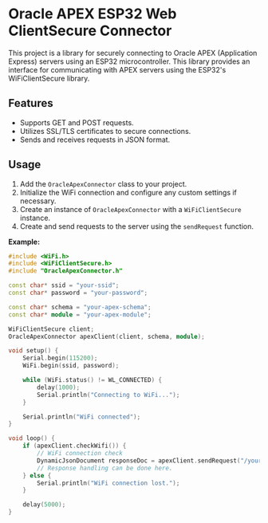 # Oracle APEX ESP32 Web ClientSecure Connector

This project is a library for securely connecting to Oracle APEX (Application Express) servers using an ESP32 microcontroller. This library provides an interface for communicating with APEX servers using the ESP32's WiFiClientSecure library.

## Features

- Supports GET and POST requests.
- Utilizes SSL/TLS certificates to secure connections.
- Sends and receives requests in JSON format.

## Usage

1. Add the `OracleApexConnector` class to your project.
2. Initialize the WiFi connection and configure any custom settings if necessary.
3. Create an instance of `OracleApexConnector` with a `WiFiClientSecure` instance.
4. Create and send requests to the server using the `sendRequest` function.

**Example:**

```cpp
#include <WiFi.h>
#include <WiFiClientSecure.h>
#include "OracleApexConnector.h"

const char* ssid = "your-ssid";
const char* password = "your-password";

const char* schema = "your-apex-schema";
const char* module = "your-apex-module";

WiFiClientSecure client;
OracleApexConnector apexClient(client, schema, module);

void setup() {
    Serial.begin(115200);
    WiFi.begin(ssid, password);

    while (WiFi.status() != WL_CONNECTED) {
        delay(1000);
        Serial.println("Connecting to WiFi...");
    }

    Serial.println("WiFi connected");
}

void loop() {
    if (apexClient.checkWifi()) {
        // WiFi connection check
        DynamicJsonDocument responseDoc = apexClient.sendRequest("/your-apex-endpoint", NULL, "GET");
        // Response handling can be done here.
    } else {
        Serial.println("WiFi connection lost.");
    }

    delay(5000);
}
